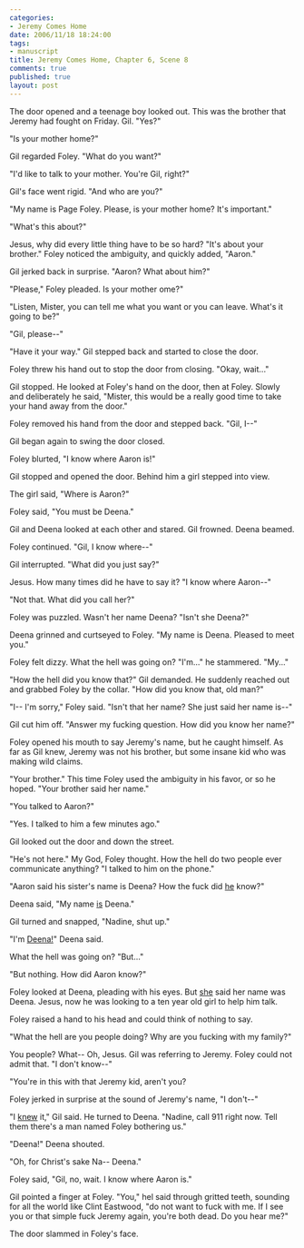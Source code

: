 ```yaml
--- 
categories: 
- Jeremy Comes Home
date: 2006/11/18 18:24:00
tags: 
- manuscript
title: Jeremy Comes Home, Chapter 6, Scene 8
comments: true
published: true
layout: post
---
```


The door opened and a teenage boy looked out.  This was the brother that Jeremy had fought on Friday.  Gil.  "Yes?"

"Is your mother home?"

Gil regarded Foley.  "What do you want?"

"I'd like to talk to your mother.  You're Gil, right?"

Gil's face went rigid.  "And who are you?"

"My name is Page Foley.  Please, is your mother home?  It's important."

"What's this about?"

Jesus, why did every little thing have to be so hard?  "It's about your brother."  Foley noticed the ambiguity, and quickly added, "Aaron."

Gil jerked back in surprise.  "Aaron?  What about him?"

"Please," Foley pleaded.  Is your mother ome?"

"Listen, Mister, you can tell me what you want or you can leave.  What's it going to be?"

"Gil, please--"

"Have it your way."  Gil stepped back and started to close the door.

Foley threw his hand out to stop the door from closing.  "Okay, wait..."

Gil stopped.  He looked at Foley's hand on the door, then at Foley.  Slowly and deliberately he said, "Mister, this would be a
really good time to take your hand away from the door."

Foley removed his hand from the door and stepped back.  "Gil, I--"

Gil began again to swing the door closed.

Foley blurted, "I know where Aaron is!"

Gil stopped and opened the door.  Behind him a girl stepped into view.

The girl said, "Where is Aaron?"

Foley said, "You must be Deena."

Gil and Deena looked at each other and stared.  Gil frowned.  Deena beamed.

Foley continued.  "Gil, I know where--"

Gil interrupted.  "What did you just say?"

Jesus.  How many times did he have to say it?  "I know where Aaron--"

"Not that.  What did you call her?"

Foley was puzzled.  Wasn't her name Deena?  "Isn't she Deena?"

Deena grinned and curtseyed to Foley.  "My name is Deena.  Pleased to meet you."

Foley felt dizzy.  What the hell was going on?  "I'm..." he stammered.  "My..."

"How the hell did you know that?" Gil demanded.  He suddenly reached out and grabbed Foley by the collar.  "How did you know that, old man?"

"I--  I'm sorry," Foley said.  "Isn't that her name?  She just said her name is--"

Gil cut him off.  "Answer my fucking question.  How did you know her name?"

Foley opened his mouth to say Jeremy's name, but he caught himself.  As far as Gil knew, Jeremy was not his brother, but some insane kid who was making wild claims.

"Your brother."  This time Foley used the ambiguity in his favor, or so he hoped.  "Your brother said her name."

"You talked to Aaron?"

"Yes.  I talked to him a few minutes ago."

Gil looked out the door and down the street.

"He's not here."  My God, Foley thought.  How the hell do two people ever communicate anything?  "I talked to him on the phone."

"Aaron said his sister's name is Deena?  How the fuck did <u>he</u> know?"

Deena said, "My name <u>is</u> Deena."

Gil turned and snapped, "Nadine, shut up."

"I'm <u>Deena!</u>" Deena said.

What the hell was going on?  "But..."

"But nothing.  How did Aaron know?"

Foley looked at Deena, pleading with his eyes.  But <u>she</u> said her name was Deena.  Jesus, now he was looking to a ten year old girl to help him talk.

Foley raised a hand to his head and could think of nothing to say.

"What the hell are you people doing?  Why are you fucking with my family?"

You people?  What--  Oh, Jesus.  Gil was referring to Jeremy.  Foley could not admit that.  "I don't know--"

"You're in this with that Jeremy kid, aren't you?

Foley jerked in surprise at the sound of Jeremy's name, "I don't--"

"I <u>knew</u> it," Gil said.  He turned to Deena.  "Nadine, call 911 right now.  Tell them there's a man named Foley bothering us."

"Deena!" Deena shouted.

"Oh, for Christ's sake Na-- Deena."

Foley said, "Gil, no, wait.  I know where Aaron is."

Gil pointed a finger at Foley.  "You," hel said through gritted teeth, sounding for all the world like Clint Eastwood, "do not want to fuck with me.  If I see you or that simple fuck Jeremy again, you're both dead.  Do you hear me?"

The door slammed in Foley's face.
